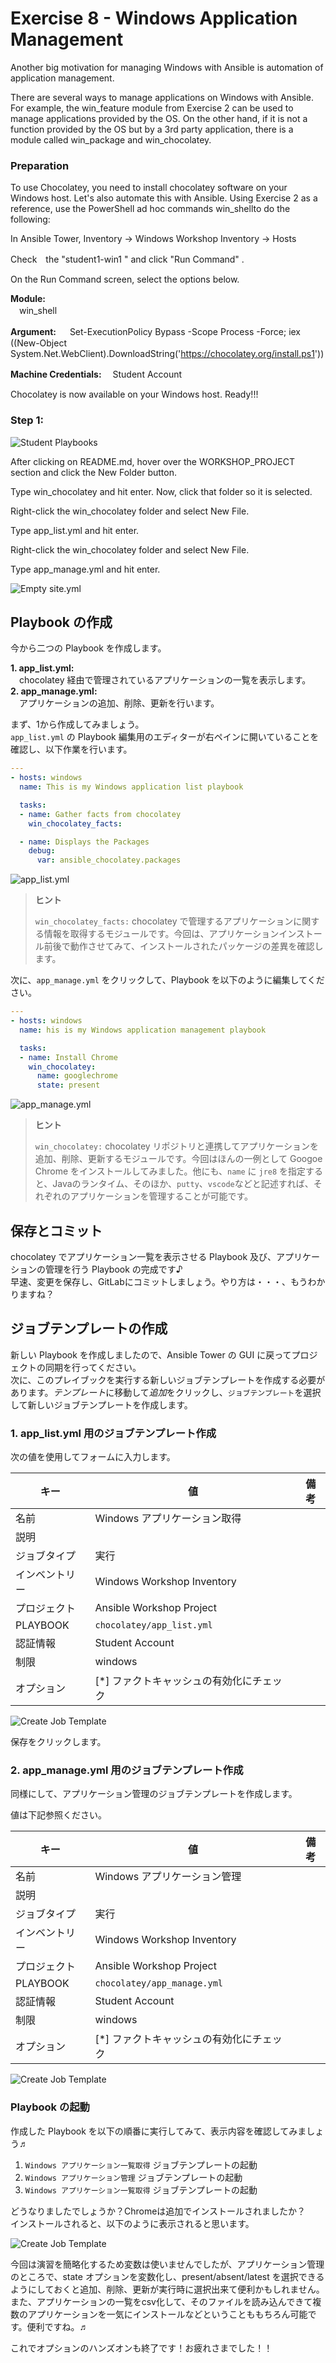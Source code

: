 # Exercise 8 - Windows Application Management  

Another big motivation for managing Windows with Ansible is automation of application management. 

There are several ways to manage applications on Windows with Ansible. For example, the win_feature module from Exercise 2 can be used to manage applications provided by the OS. On the other hand, if it is not a function provided by the OS but by a 3rd party application, there is a module called win_package and win_chocolatey.

### Preparation 

To use Chocolatey, you need to install chocolatey software on your Windows host. Let's also automate this with Ansible. Using Exercise 2 as a reference, use the PowerShell ad hoc commands win_shellto do the following:

In Ansible Tower, Inventory → Windows Workshop Inventory → Hosts

Check　the "student1-win1 " and click "Run Command" .

On the Run Command screen, select the options below.

**Module:**  
　win_shell

**Argument:**
　 Set-ExecutionPolicy Bypass -Scope Process -Force; iex ((New-Object System.Net.WebClient).DownloadString('https://chocolatey.org/install.ps1'))

**Machine Credentials:**
　Student Account

Chocolatey is now available on your Windows host. Ready!!!

### Step 1:

![Student Playbooks](images/8-vscode-existing-folders.ja.jpg)

After clicking on README.md, hover over the WORKSHOP_PROJECT section and click the New Folder button.

Type win_chocolatey and hit enter. Now, click that folder so it is selected. 

Right-click the win_chocolatey folder and select New File.

Type app_list.yml and hit enter. 

Right-click the win_chocolatey folder and select New File.

Type app_manage.yml and hit enter.

![Empty site.yml](images/8-create-list-empty.ja.jpg)

## Playbook の作成

今から二つの Playbook を作成します。

**1. app_list.yml:**  
　chocolatey 経由で管理されているアプリケーションの一覧を表示します。  
**2. app_manage.yml:**  
　アプリケーションの追加、削除、更新を行います。  

まず、1から作成してみましょう。  
`app_list.yml` の Playbook 編集用のエディターが右ペインに開いていることを確認し、以下作業を行います。  

<!-- {% raw %} -->
```yaml
---
- hosts: windows
  name: This is my Windows application list playbook

  tasks:
  - name: Gather facts from chocolatey
    win_chocolatey_facts:

  - name: Displays the Packages
    debug:
      var: ansible_chocolatey.packages
```
<!-- {% endraw %} -->

![app_list.yml](images/8-create-list.ja.jpg)

> **ヒント**
>
> `win_chocolatey_facts:` chocolatey で管理するアプリケーションに関する情報を取得するモジュールです。今回は、アプリケーションインストール前後で動作させてみて、インストールされたパッケージの差異を確認します。  


次に、`app_manage.yml` をクリックして、Playbook を以下のように編集してください。    

<!-- {% raw %} -->
```yaml
---
- hosts: windows
  name: his is my Windows application management playbook

  tasks:
  - name: Install Chrome
    win_chocolatey:
      name: googlechrome
      state: present
```
<!-- {% endraw %} -->

![app_manage.yml](images/8-create-mamage.ja.jpg)

> **ヒント**
>
> `win_chocolatey:` chocolatey リポジトリと連携してアプリケーションを追加、削除、更新するモジュールです。今回はほんの一例として Googoe Chrome をインストールしてみました。他にも、`name` に `jre8` を指定すると、Javaのランタイム、そのほか、`putty`、`vscode`などと記述すれば、それぞれのアプリケーションを管理することが可能です。  

## 保存とコミット

chocolatey でアプリケーション一覧を表示させる Playbook 及び、アプリケーションの管理を行う Playbook の完成です♪  
早速、変更を保存し、GitLabにコミットしましょう。やり方は・・・、もうわかりますね？  

## ジョブテンプレートの作成

新しい Playbook を作成しましたので、Ansible Tower の GUI に戻ってプロジェクトの同期を行ってください。  
次に、このプレイブックを実行する新しいジョブテンプレートを作成する必要があります。*テンプレート*に移動して*追加*をクリックし、`ジョブテンプレート`を選択して新しいジョブテンプレートを作成します。

### 1. app_list.yml 用のジョブテンプレート作成  

次の値を使用してフォームに入力します。  

| キー                | 値                      | 備考 |
|--------------------|----------------------------|------|
| 名前               |Windows アプリケーション取得           |      |
| 説明        |                            |      |
| ジョブタイプ           | 実行                        |      |
| インベントリー          | Windows Workshop Inventory |      |
| プロジェクト            | Ansible Workshop Project   |      |
| PLAYBOOK           | `chocolatey/app_list.yml`     |      |
| 認証情報 | Student Account            |      |
| 制限              | windows                    |      |
| オプション            | [*] ファクトキャッシュの有効化にチェック      |      |

![Create Job Template](images/8-win_applist-template.ja.jpg)

保存をクリックします。  

### 2. app_manage.yml 用のジョブテンプレート作成  

同様にして、アプリケーション管理のジョブテンプレートを作成します。  

値は下記参照ください。    

| キー                | 値                      | 備考 |
|--------------------|----------------------------|------|
| 名前               |Windows アプリケーション管理|      |
| 説明        |                            |      |
| ジョブタイプ           | 実行                        |      |
| インベントリー          | Windows Workshop Inventory |      |
| プロジェクト            | Ansible Workshop Project   |      |
| PLAYBOOK           | `chocolatey/app_manage.yml`     |      |
| 認証情報 | Student Account            |      |
| 制限              | windows                    |      |
| オプション            | [*] ファクトキャッシュの有効化にチェック      |      |

![Create Job Template](images/8-win_appmanage-template.ja.jpg)

### Playbook の起動

作成した Playbook を以下の順番に実行してみて、表示内容を確認してみましょう♬  

1. `Windows アプリケーション一覧取得` ジョブテンプレートの起動
2. `Windows アプリケーション管理` ジョブテンプレートの起動
3. `Windows アプリケーション一覧取得` ジョブテンプレートの起動

どうなりましたでしょうか？Chromeは追加でインストールされましたか？  
インストールされると、以下のように表示されると思います。  

![Create Job Template](images/8-chrome-installed.ja.jpg)

今回は演習を簡略化するため変数は使いませんでしたが、アプリケーション管理のところで、state オプションを変数化し、present/absent/latest を選択できるようにしておくと追加、削除、更新が実行時に選択出来て便利かもしれません。また、アプリケーションの一覧をcsv化して、そのファイルを読み込んできて複数のアプリケーションを一気にインストールなどということももちろん可能です。便利ですね。♬  

これでオプションのハンズオンも終了です！お疲れさまでした！！  
